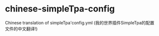 # chinese-simpleTpa-config
Chinese translation of simpleTpa'config.yml (我的世界插件SimpleTpa的配置文件的中文翻译!)

